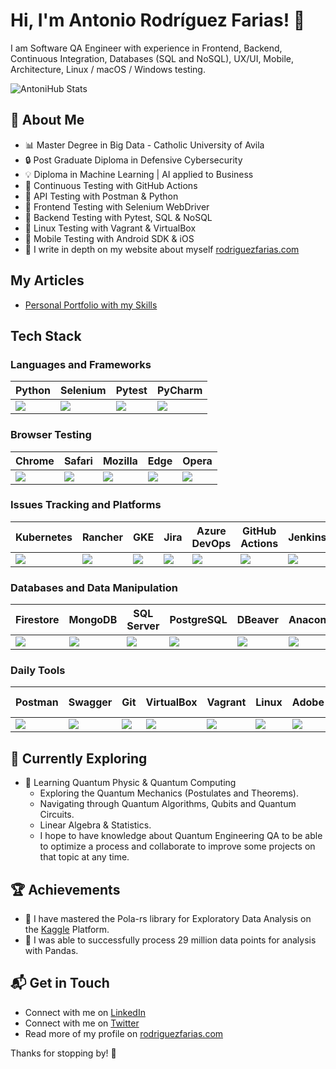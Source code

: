 # Hi, I'm Antonio Rodríguez Farias! 👋

I am Software QA Engineer with experience in Frontend, Backend, Continuous Integration, Databases (SQL and NoSQL), UX/UI, Mobile, Architecture, Linux / macOS / Windows testing.

![AntoniHub Stats](https://github-readme-stats.vercel.app/api?username=AntoniHub&theme=vue-dark&show_icons=true&hide_border=true&count_private=true)

## 🚀 About Me

- 📊 Master Degree in Big Data - Catholic University of Avila
- 🔒 Post Graduate Diploma in Defensive Cybersecurity
- 💡 Diploma in Machine Learning | AI applied to Business
- 📌 Continuous Testing with GitHub Actions
- 📌 API Testing with Postman & Python
- 📌 Frontend Testing with Selenium WebDriver
- 📌 Backend Testing with Pytest, SQL & NoSQL
- 📌 Linux Testing with Vagrant & VirtualBox
- 📌 Mobile Testing with Android SDK & iOS
- 📝 I write in depth on my website about myself [rodriguezfarias.com](https://rodriguezfarias.com/)

## My Articles
- [Personal Portfolio with my Skills](https://rodriguezfarias.com/)


## Tech Stack
<!-- [![My Skills](https://skillicons.dev/icons?i=py,selenium,firebase,gcp,azure,aws,kubernetes,postgres,linux,redhat,debian,ubuntu,bash,vim,jenkins,githubactions,github,git,docker,pycharm,vscode,postman,apple,androidstudio,windows,xd,stackoverflow,sklearn&perline=14)](https://skillicons.dev) -->

### Languages and Frameworks
| Python | Selenium | Pytest | PyCharm |
|----------|----------|----------|----------|
| <img src='https://cdn.jsdelivr.net/gh/devicons/devicon@latest/icons/python/python-original.svg'> | <img src='https://cdn.jsdelivr.net/gh/devicons/devicon@latest/icons/selenium/selenium-original.svg'> | <img src='https://cdn.jsdelivr.net/gh/devicons/devicon@latest/icons/pytest/pytest-original.svg'> | <img src='https://cdn.jsdelivr.net/gh/devicons/devicon@latest/icons/pycharm/pycharm-original.svg'> |

### Browser Testing
| Chrome | Safari | Mozilla | Edge | Opera | 
|----------|----------|----------|----------|----------|
| <img src='https://cdn.jsdelivr.net/gh/devicons/devicon@latest/icons/chrome/chrome-original-wordmark.svg'> | <img src='https://cdn.jsdelivr.net/gh/devicons/devicon@latest/icons/safari/safari-original-wordmark.svg'> | <img src='https://cdn.jsdelivr.net/gh/devicons/devicon@latest/icons/firefox/firefox-original-wordmark.svg'> | <img src='https://cdn.jsdelivr.net/gh/devicons/devicon@latest/icons/ie10/ie10-original.svg'> | <img src='https://cdn.jsdelivr.net/gh/devicons/devicon@latest/icons/opera/opera-original-wordmark.svg'> |

### Issues Tracking and Platforms
| Kubernetes | Rancher | GKE | Jira | Azure DevOps | GitHub Actions | Jenkins |
|----------|----------|----------|----------|----------|----------|----------|
| <img src='https://cdn.jsdelivr.net/gh/devicons/devicon@latest/icons/kubernetes/kubernetes-original-wordmark.svg'> | <img src='https://cdn.jsdelivr.net/gh/devicons/devicon@latest/icons/rancher/rancher-original-wordmark.svg'> | <img src='https://cdn.jsdelivr.net/gh/devicons/devicon@latest/icons/googlecloud/googlecloud-original-wordmark.svg'> | <img src='https://cdn.jsdelivr.net/gh/devicons/devicon@latest/icons/jira/jira-original-wordmark.svg'> | <img src='https://cdn.jsdelivr.net/gh/devicons/devicon@latest/icons/azure/azure-original-wordmark.svg'> | <img src='https://cdn.jsdelivr.net/gh/devicons/devicon@latest/icons/githubactions/githubactions-original.svg'> | <img src='https://cdn.jsdelivr.net/gh/devicons/devicon@latest/icons/jenkins/jenkins-original.svg'> |

### Databases and Data Manipulation
| Firestore | MongoDB | SQL Server | PostgreSQL | DBeaver | Anaconda | Jupyter | Kaggle |
|----------|----------|----------|----------|----------|----------|----------|----------|
| <img src='https://cdn.jsdelivr.net/gh/devicons/devicon@latest/icons/firebase/firebase-original.svg'> | <img src='https://cdn.jsdelivr.net/gh/devicons/devicon@latest/icons/mongodb/mongodb-original.svg'> | <img src='https://cdn.jsdelivr.net/gh/devicons/devicon@latest/icons/sqldeveloper/sqldeveloper-original.svg'> | <img src='https://cdn.jsdelivr.net/gh/devicons/devicon@latest/icons/postgresql/postgresql-original.svg'> | <img src='https://cdn.jsdelivr.net/gh/devicons/devicon@latest/icons/dbeaver/dbeaver-original.svg'> | <img src='https://cdn.jsdelivr.net/gh/devicons/devicon@latest/icons/anaconda/anaconda-original-wordmark.svg'> | <img src='https://cdn.jsdelivr.net/gh/devicons/devicon@latest/icons/jupyter/jupyter-original-wordmark.svg'> | <img src='https://cdn.jsdelivr.net/gh/devicons/devicon@latest/icons/kaggle/kaggle-original-wordmark.svg'> |  

### Daily Tools
| Postman | Swagger | Git | VirtualBox | Vagrant | Linux | Adobe | macOS & iOS | Docker | GitHub | 
|----------|----------|----------|----------|----------|----------|----------|----------|----------|----------|
| <img src='https://cdn.jsdelivr.net/gh/devicons/devicon@latest/icons/postman/postman-original-wordmark.svg'> | <img src='https://cdn.jsdelivr.net/gh/devicons/devicon@latest/icons/swagger/swagger-original-wordmark.svg'> | <img src='https://cdn.jsdelivr.net/gh/devicons/devicon@latest/icons/git/git-original-wordmark.svg'> | <img src='https://cdn.jsdelivr.net/gh/devicons/devicon@latest/icons/oracle/oracle-original.svg'> | <img src='https://cdn.jsdelivr.net/gh/devicons/devicon@latest/icons/vagrant/vagrant-original-wordmark.svg'> | <img src='https://cdn.jsdelivr.net/gh/devicons/devicon@latest/icons/linux/linux-original.svg'> | <img src='https://cdn.jsdelivr.net/gh/devicons/devicon@latest/icons/xd/xd-original.svg'> | <img src='https://cdn.jsdelivr.net/gh/devicons/devicon@latest/icons/apple/apple-original.svg'> | <img src='https://cdn.jsdelivr.net/gh/devicons/devicon@latest/icons/docker/docker-original-wordmark.svg'> | <img src='https://cdn.jsdelivr.net/gh/devicons/devicon@latest/icons/github/github-original-wordmark.svg'> | 



## 🌱 Currently Exploring

- 🚀 Learning Quantum Physic & Quantum Computing
  - Exploring the Quantum Mechanics (Postulates and Theorems).
  - Navigating through Quantum Algorithms, Qubits and Quantum Circuits.
  - Linear Algebra & Statistics.
  - I hope to have knowledge about Quantum Engineering QA to be able to optimize a process and collaborate to improve some projects on that topic at any time.

 ## 🏆 Achievements

- 🌟 I have mastered the Pola-rs library for Exploratory Data Analysis on the [Kaggle](https://www.kaggle.com/code/antoniorodriguez91/exploratory-data-analysis-vader-sid) Platform.
- 📢 I was able to successfully process 29 million data points for analysis with Pandas.


## 📬 Get in Touch
- Connect with me on [LinkedIn](https://www.linkedin.com/in/arodriguezfarias/) 
- Connect with me on [Twitter](https://twitter.com/Aarf4548)
- Read more of my profile on [rodriguezfarias.com](https://rodriguezfarias.com/) 
<!--
- ![Static Badge](https://img.shields.io/badge/Aarf4548-Twitter-black?link=https%3A%2F%2Ftwitter.com%2FAarf4548) 
- ![Static Badge](https://img.shields.io/badge/Antonio%20Rodriguez-eMail-red?link=mailto%3Aantonio%40rodriguezfarias.com)  
- ![Static Badge](https://img.shields.io/badge/arodriguezfarias-LinkedIn-blue?link=https%3A%2F%2Fwww.linkedin.com%2Fin%2Farodriguezfarias%2F)
- ![Static Badge](https://img.shields.io/badge/Antonio%20Rodriguez-Website-green?link=https%3A%2F%2Frodriguezfarias.com%2F) -->

Thanks for stopping by! 🚀



<!--

Here are some ideas to get you started:

- 🔭 I’m currently working on ...
- 🌱 I’m currently learning ...
- 👯 I’m looking to collaborate on ...
- 🤔 I’m looking for help with ...
- 💬 Ask me about ...
- 📫 How to reach me: ...
- 😄 Pronouns: ...
- ⚡ Fun fact: ...
-->
